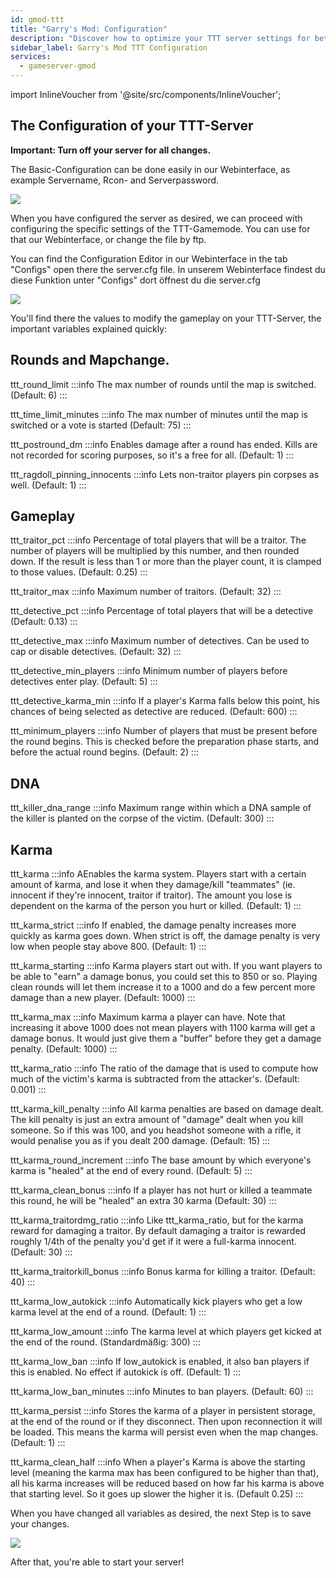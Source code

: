 ```yaml
---
id: gmod-ttt
title: "Garry's Mod: Configuration"
description: "Discover how to optimize your TTT server settings for better gameplay and rounds management → Learn more now"
sidebar_label: Garry's Mod TTT Configuration
services:
  - gameserver-gmod
---
```


import InlineVoucher from '@site/src/components/InlineVoucher';

## The Configuration of your TTT-Server

**Important: Turn off your server for all changes.**

The Basic-Configuration can be done easily in our Webinterface, as example Servername, Rcon- and Serverpassword.

![](https://screensaver01.zap-hosting.com/index.php/s/6TACDQ4QGXkRfrX/preview)

When you have configured the server as desired, we can proceed with configuring the specific settings of the TTT-Gamemode. You can use for that our Webinterface, or change the file by ftp.

You can find the Configuration Editor in our Webinterface in the tab "Configs" open there the server.cfg file.
In unserem Webinterface findest du diese Funktion unter "Configs" dort öffnest du die server.cfg

![](https://screensaver01.zap-hosting.com/index.php/s/MjC5XoBCzc2tsMo/preview)

You'll find there the values to modify the gameplay on your TTT-Server, the important variables explained quickly: 

<InlineVoucher />

## Rounds and Mapchange.

ttt_round_limit 
:::info
The max number of rounds until the map is switched. (Default: 6)
:::

ttt_time_limit_minutes
:::info
The max number of minutes until the map is switched or a vote is started (Default: 75)
:::

ttt_postround_dm
:::info
Enables damage after a round has ended. Kills are not recorded for scoring purposes, so it's a free for all. (Default: 1)
:::

ttt_ragdoll_pinning_innocents 
:::info
Lets non-traitor players pin corpses as well. (Default: 1)
:::

## Gameplay
ttt_traitor_pct
:::info
Percentage of total players that will be a traitor. The number of players will be multiplied by this number, and then rounded down. If the result is less than 1 or more than the player count, it is clamped to those values. (Default: 0.25)
:::

ttt_traitor_max
:::info
Maximum number of traitors. (Default: 32)
:::

ttt_detective_pct 
:::info
Percentage of total players that will be a detective (Default: 0.13)
:::

ttt_detective_max
:::info
Maximum number of detectives. Can be used to cap or disable detectives. (Default: 32)
:::

ttt_detective_min_players
:::info
Minimum number of players before detectives enter play. (Default: 5)
:::

ttt_detective_karma_min
:::info
If a player's Karma falls below this point, his chances of being selected as detective are reduced. (Default: 600)
:::

ttt_minimum_players
:::info
Number of players that must be present before the round begins. This is checked before the preparation phase starts, and before the actual round begins. (Default: 2)
:::

## DNA
ttt_killer_dna_range
:::info
Maximum range within which a DNA sample of the killer is planted on the corpse of the victim. (Default: 300)
:::

## Karma

ttt_karma
:::info
AEnables the karma system. Players start with a certain amount of karma, and lose it when they damage/kill "teammates" (ie. innocent if they're innocent, traitor if traitor). The amount you lose is dependent on the karma of the person you hurt or killed. (Default: 1)
:::

ttt_karma_strict
:::info
If enabled, the damage penalty increases more quickly as karma goes down. When strict is off, the damage penalty is very low when people stay above 800. (Default: 1)
:::

ttt_karma_starting
:::info
Karma players start out with. If you want players to be able to "earn" a damage bonus, you could set this to 850 or so. Playing clean rounds will let them increase it to a 1000 and do a few percent more damage than a new player. (Default: 1000)
:::

ttt_karma_max
:::info
Maximum karma a player can have. Note that increasing it above 1000 does not mean players with 1100 karma will get a damage bonus. It would just give them a "buffer" before they get a damage penalty. (Default: 1000)
:::

ttt_karma_ratio
:::info
The ratio of the damage that is used to compute how much of the victim's karma is subtracted from the attacker's. (Default: 0.001)
:::

ttt_karma_kill_penalty
:::info
All karma penalties are based on damage dealt. The kill penalty is just an extra amount of "damage" dealt when you kill someone. So if this was 100, and you headshot someone with a rifle, it would penalise you as if you dealt 200 damage. (Default: 15)
:::

ttt_karma_round_increment
:::info
The base amount by which everyone's karma is "healed" at the end of every round. (Default: 5)
:::

ttt_karma_clean_bonus
:::info
If a player has not hurt or killed a teammate this round, he will be "healed" an extra 30 karma (Default: 30)
:::

ttt_karma_traitordmg_ratio 
:::info
Like ttt_karma_ratio, but for the karma reward for damaging a traitor. By default damaging a traitor is rewarded roughly 1/4th of the penalty you'd get if it were a full-karma innocent. (Default: 30)
:::

ttt_karma_traitorkill_bonus
:::info
Bonus karma for killing a traitor. (Default: 40)
:::

ttt_karma_low_autokick
:::info
Automatically kick players who get a low karma level at the end of a round. (Default: 1)
:::

ttt_karma_low_amount
:::info
The karma level at which players get kicked at the end of the round. (Standardmäßig: 300)
:::

ttt_karma_low_ban
:::info
If low_autokick is enabled, it also ban players if this is enabled. No effect if autokick is off. (Default: 1)
:::

ttt_karma_low_ban_minutes
:::info
Minutes to ban players. (Default: 60)
:::

ttt_karma_persist
:::info
Stores the karma of a player in persistent storage, at the end of the round or if they disconnect. Then upon reconnection it will be loaded. This means the karma will persist even when the map changes. (Default: 1)
:::

ttt_karma_clean_half
:::info
When a player's Karma is above the starting level (meaning the karma max has been configured to be higher than that), all his karma increases will be reduced based on how far his karma is above that starting level. So it goes up slower the higher it is. (Default 0.25)
:::

When you have changed all variables as desired, the next Step is to save your changes.

![](https://screensaver01.zap-hosting.com/index.php/s/LyEsQQ8Af8AwWj9/preview)

After that, you're able to start your server!

<InlineVoucher />
